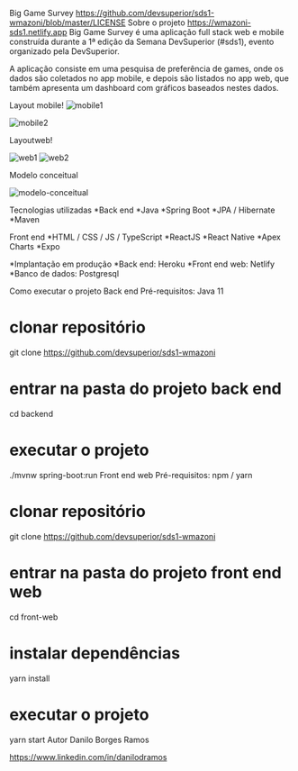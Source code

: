Big Game Survey
https://github.com/devsuperior/sds1-wmazoni/blob/master/LICENSE
Sobre o projeto
https://wmazoni-sds1.netlify.app
Big Game Survey é uma aplicação full stack web e mobile construída durante a 1ª edição da Semana DevSuperior (#sds1), evento organizado pela DevSuperior.

A aplicação consiste em uma pesquisa de preferência de games, onde os dados são coletados no app mobile, e depois são listados no app web, que também apresenta um dashboard com gráficos baseados nestes dados.

Layout mobile!
![mobile1](https://github.com/user-attachments/assets/c7888e26-ba79-4314-9ebe-4b7aa2a514f3)

![mobile2](https://github.com/user-attachments/assets/27a2cc34-a335-48a6-975f-d1e504beb002)

Layoutweb!

![web1](https://github.com/user-attachments/assets/a61f4c38-10ab-4e77-9d73-d2e447184e0b)
![web2](https://github.com/user-attachments/assets/818a153e-93b2-4cfa-9c90-0407cd300815)

Modelo conceitual

![modelo-conceitual](https://github.com/user-attachments/assets/6216cec2-8012-4c3c-9a26-3e7e42d63605)

Tecnologias utilizadas
*Back end
*Java
*Spring Boot
*JPA / Hibernate
*Maven

Front end
*HTML / CSS / JS / TypeScript
*ReactJS
*React Native
*Apex Charts
*Expo

*Implantação em produção
*Back end: Heroku
*Front end web: Netlify
*Banco de dados: Postgresql

Como executar o projeto
Back end
Pré-requisitos: Java 11

# clonar repositório
git clone https://github.com/devsuperior/sds1-wmazoni

# entrar na pasta do projeto back end
cd backend

# executar o projeto
./mvnw spring-boot:run
Front end web
Pré-requisitos: npm / yarn

# clonar repositório
git clone https://github.com/devsuperior/sds1-wmazoni

# entrar na pasta do projeto front end web
cd front-web

# instalar dependências
yarn install

# executar o projeto
yarn start
Autor
Danilo Borges Ramos

https://www.linkedin.com/in/danilodramos


